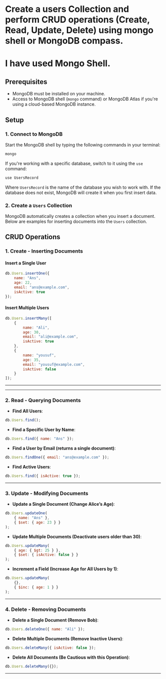 # Create a users Collection and perform CRUD operations (Create, Read, Update, Delete) using mongo shell or MongoDB compass.
# I have used Mongo Shell.
## Prerequisites
- MongoDB must be installed on your machine.
- Access to MongoDB shell (`mongo` command) or MongoDB Atlas if you're using a cloud-based MongoDB instance.

## Setup
### 1. Connect to MongoDB
Start the MongoDB shell by typing the following commands in your terminal:

```bash
mongo
```

If you're working with a specific database, switch to it using the `use` command:

```bash
use UsersRecord
```

Where `UsersRecord` is the name of the database you wish to work with. If the database does not exist, MongoDB will create it when you first insert data.

### 2. Create a `Users` Collection
MongoDB automatically creates a collection when you insert a document. Below are examples for inserting documents into the `Users` collection.

## CRUD Operations
    
### 1. **Create** - Inserting Documents
#### Insert a Single User
```javascript
db.Users.insertOne({
    name: "Ans",
    age: 22,
    email: "ans@example.com",
    isActive: true
});
```

#### Insert Multiple Users
```javascript
db.Users.insertMany([
    {
        name: "Ali",
        age: 30,
        email: "ali@example.com",
        isActive: true
    },
    {
        name: "yousuf",
        age: 35,
        email: "yousuf@example.com",
        isActive: false
    }
]);
```

---

---

### 2. **Read** - Querying Documents

- **Find All Users**:
```javascript
db.Users.find();
```

- **Find a Specific User by Name**:

```javascript
db.Users.find({ name: "Ans" });
```

- **Find a User by Email (returns a single document)**:

```javascript
db.Users.findOne({ email: "ans@example.com" });
```

- **Find Active Users**:

```javascript
db.Users.find({ isActive: true });
```
---

### 3. **Update** - Modifying Documents

- **Update a Single Document (Change Alice’s Age)**:

```javascript
db.Users.updateOne(
    { name: "Ans" },      
    { $set: { age: 23 } }      
);
```

- **Update Multiple Documents (Deactivate users older than 30)**:

```javascript
db.Users.updateMany(
    { age: { $gt: 25 } },   
    { $set: { isActive: false } }
);
```

- **Increment a Field (Increase Age for All Users by 1)**:

```javascript
db.Users.updateMany(
    {},                          
    { $inc: { age: 1 } }         
);
```

---

### 4. **Delete** - Removing Documents

- **Delete a Single Document (Remove Bob)**:

```javascript
db.Users.deleteOne({ name: "Ali" });
```

- **Delete Multiple Documents (Remove Inactive Users)**:

```javascript
db.Users.deleteMany({ isActive: false });
```

- **Delete All Documents (Be Cautious with this Operation)**:

```javascript
db.Users.deleteMany({});
```

---





